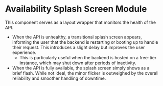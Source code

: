 # Availability Splash Screen Module

This component serves as a layout wrapper that monitors the health of the API.

- When the API is unhealthy, a transitional splash screen appears, informing the user that the backend is restarting or booting up to handle their request. This introduces a slight delay but improves the user experience.
  - This is particularly useful when the backend is hosted on a free-tier instance, which may shut down after periods of inactivity.
- When the API is fully available, the splash screen simply shows as a brief flash. While not ideal, the minor flicker is outweighed by the overall reliability and smoother handling of downtime.
